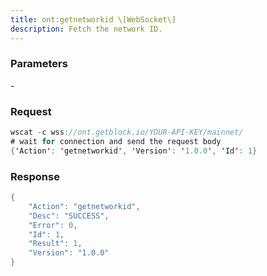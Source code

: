 ```yaml
---
title: ont:getnetworkid \[WebSocket\]
description: Fetch the network ID.
---
```


### Parameters


\-

### Request

``` java
wscat -c wss://ont.getblock.io/YOUR-API-KEY/mainnet/ 
# wait for connection and send the request body 
{'Action': 'getnetworkid', 'Version': '1.0.0', 'Id': 1}
```

###  Response

``` java
{
    "Action": "getnetworkid",
    "Desc": "SUCCESS",
    "Error": 0,
    "Id": 1,
    "Result": 1,
    "Version": "1.0.0"
}
```

